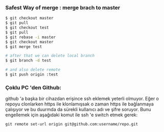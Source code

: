 
### Safest Way of merge : merge brach to master
```sh
$ git checkout master
$ git pull
$ git checkout test
$ git pull
$ git rebase -i master
$ git checkout master
$ git merge test

# after that we can delete local branch
$ git branch -d test

# and also delete remote 
$ git push origin :test


```

### Çoklu PC 'den Github:
github 'a başka bir cihazdan erişince ssh eklemek yeterli olmuyor. Eğer o repoyu clonlarken https ile klonlamışsak o zaman https ile bağlanmaya çalışıyor ve bu duurmda da sürekli kullanıcı adı ve şifre soruyor. Bunu engellemek için aşağıdaki komut ile ssh 'e switch etmek gerek:

```
git remote set-url origin git@github.com:username/repo.git
```

